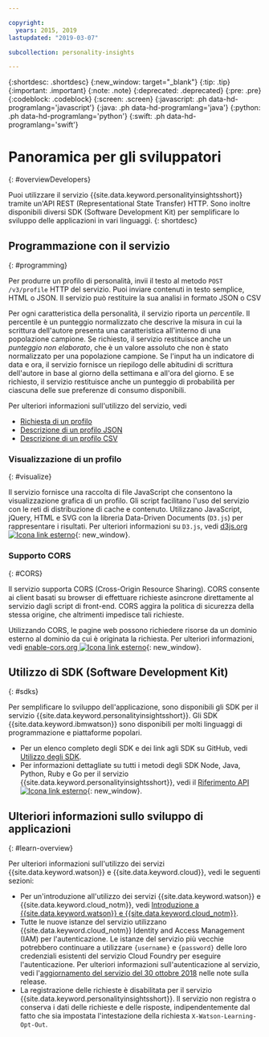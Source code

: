 ```yaml
---

copyright:
  years: 2015, 2019
lastupdated: "2019-03-07"

subcollection: personality-insights

---
```


{:shortdesc: .shortdesc}
{:new_window: target="_blank"}
{:tip: .tip}
{:important: .important}
{:note: .note}
{:deprecated: .deprecated}
{:pre: .pre}
{:codeblock: .codeblock}
{:screen: .screen}
{:javascript: .ph data-hd-programlang='javascript'}
{:java: .ph data-hd-programlang='java'}
{:python: .ph data-hd-programlang='python'}
{:swift: .ph data-hd-programlang='swift'}

# Panoramica per gli sviluppatori
{: #overviewDevelopers}

Puoi utilizzare il servizio {{site.data.keyword.personalityinsightsshort}} tramite un'API REST (Representational State Transfer) HTTP. Sono inoltre disponibili diversi SDK (Software Development Kit) per semplificare lo sviluppo delle applicazioni in vari linguaggi.
{: shortdesc}

## Programmazione con il servizio
{: #programming}

Per produrre un profilo di personalità, invii il testo al metodo `POST /v3/profile` HTTP del servizio. Puoi inviare contenuti in testo semplice, HTML o JSON. Il servizio può restituire la sua analisi in formato JSON o CSV

Per ogni caratteristica della personalità, il servizio riporta un *percentile*. Il percentile è un punteggio normalizzato che descrive la misura in cui la scrittura dell'autore presenta una caratteristica all'interno di una popolazione campione. Se richiesto, il servizio restituisce anche un *punteggio non elaborato*, che è un valore assoluto che non è stato normalizzato per una popolazione campione. Se l'input ha un indicatore di data e ora, il servizio fornisce un riepilogo delle abitudini di scrittura dell'autore in base al giorno della settimana e all'ora del giorno. E se richiesto, il servizio restituisce anche un punteggio di probabilità per ciascuna delle sue preferenze di consumo disponibili.

Per ulteriori informazioni sull'utilizzo del servizio, vedi

-   [Richiesta di un profilo](/docs/services/personality-insights?topic=personality-insights-input)
-   [Descrizione di un profilo JSON](/docs/services/personality-insights?topic=personality-insights-output)
-   [Descrizione di un profilo CSV](/docs/services/personality-insights?topic=personality-insights-outputCSV)

### Visualizzazione di un profilo
{: #visualize}

Il servizio fornisce una raccolta di file JavaScript che consentono la visualizzazione grafica di un profilo. Gli script facilitano l'uso del servizio con le reti di distribuzione di cache e contenuto. Utilizzano JavaScript, jQuery, HTML e SVG con la libreria Data-Driven Documents (`D3.js`) per rappresentare i risultati. Per ulteriori informazioni su `D3.js`, vedi [d3js.org ![Icona link esterno](../../icons/launch-glyph.svg "Icona link esterno")](https://d3js.org/){: new_window}.

### Supporto CORS
{: #CORS}

Il servizio supporta CORS (Cross-Origin Resource Sharing). CORS consente ai client basati su browser di effettuare richieste asincrone direttamente al servizio dagli script di front-end. CORS aggira la politica di sicurezza della stessa origine, che altrimenti impedisce tali richieste. 

Utilizzando CORS, le pagine web possono richiedere risorse da un dominio esterno al dominio da cui è originata la richiesta. Per ulteriori informazioni, vedi [enable-cors.org ![Icona link esterno](../../icons/launch-glyph.svg "Icona link esterno")](https://enable-cors.org/){: new_window}.

## Utilizzo di SDK (Software Development Kit)
{: #sdks}

Per semplificare lo sviluppo dell'applicazione, sono disponibili gli SDK per il servizio {{site.data.keyword.personalityinsightsshort}}. Gli SDK {{site.data.keyword.ibmwatson}} sono disponibili per molti linguaggi di programmazione e piattaforme popolari.

-   Per un elenco completo degli SDK e dei link agli SDK su GitHub, vedi [Utilizzo degli SDK](/docs/services/watson?topic=watson-using-sdks).
-   Per informazioni dettagliate su tutti i metodi degli SDK Node, Java, Python, Ruby e Go per il servizio {{site.data.keyword.personalityinsightsshort}}, vedi il [Riferimento API ![Icona link esterno](../../icons/launch-glyph.svg "Icona link esterno")](https://{DomainName}/apidocs/personality-insights){: new_window}.

## Ulteriori informazioni sullo sviluppo di applicazioni
{: #learn-overview}

Per ulteriori informazioni sull'utilizzo dei servizi {{site.data.keyword.watson}} e {{site.data.keyword.cloud}}, vedi le seguenti sezioni:

-   Per un'introduzione all'utilizzo dei servizi {{site.data.keyword.watson}} e {{site.data.keyword.cloud_notm}}, vedi [Introduzione a {{site.data.keyword.watson}} e {{site.data.keyword.cloud_notm}}](/docs/services/watson?topic=watson-about).
-   Tutte le nuove istanze del servizio utilizzano {{site.data.keyword.cloud_notm}} Identity and Access Management (IAM) per l'autenticazione. Le istanze del servizio più vecchie potrebbero continuare a utilizzare `{username}` e `{password}` delle loro credenziali esistenti del servizio Cloud Foundry per eseguire l'autenticazione. Per ulteriori informazioni sull'autenticazione al servizio, vedi l'[aggiornamento del servizio del 30 ottobre 2018](/docs/services/personality-insights?topic=personality-insights-release-notes#October2018) nelle note sulla release.
-   La registrazione delle richieste è disabilitata per il servizio {{site.data.keyword.personalityinsightsshort}}. Il servizio non registra o conserva i dati delle richieste e delle risposte, indipendentemente dal fatto che sia impostata l'intestazione della richiesta `X-Watson-Learning-Opt-Out`. 
